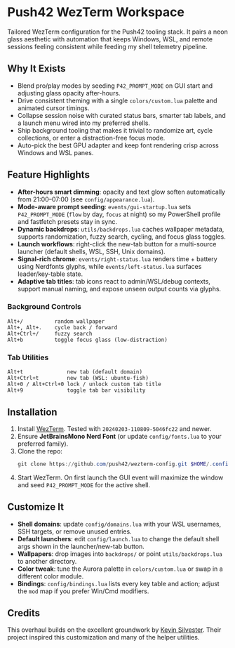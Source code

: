 # Push42 WezTerm Workspace

Tailored WezTerm configuration for the Push42 tooling stack. It pairs a neon glass aesthetic with automation that keeps Windows, WSL, and remote sessions feeling consistent while feeding my shell telemetry pipeline.

## Why It Exists
- Blend pro/play modes by seeding `P42_PROMPT_MODE` on GUI start and adjusting glass opacity after-hours.
- Drive consistent theming with a single `colors/custom.lua` palette and animated cursor timings.
- Collapse session noise with curated status bars, smarter tab labels, and a launch menu wired into my preferred shells.
- Ship background tooling that makes it trivial to randomize art, cycle collections, or enter a distraction-free focus mode.
- Auto-pick the best GPU adapter and keep font rendering crisp across Windows and WSL panes.

## Feature Highlights
- **After-hours smart dimming**: opacity and text glow soften automatically from 21:00–07:00 (see `config/appearance.lua`).
- **Mode-aware prompt seeding**: `events/gui-startup.lua` sets `P42_PROMPT_MODE` (`flow` by day, `focus` at night) so my PowerShell profile and fastfetch presets stay in sync.
- **Dynamic backdrops**: `utils/backdrops.lua` caches wallpaper metadata, supports randomization, fuzzy search, cycling, and focus glass toggles.
- **Launch workflows**: right-click the new-tab button for a multi-source launcher (default shells, WSL, SSH, Unix domains).
- **Signal-rich chrome**: `events/right-status.lua` renders time + battery using Nerdfonts glyphs, while `events/left-status.lua` surfaces leader/key-table state.
- **Adaptive tab titles**: tab icons react to admin/WSL/debug contexts, support manual naming, and expose unseen output counts via glyphs.

### Background Controls
```
Alt+/          random wallpaper
Alt+, Alt+.    cycle back / forward
Alt+Ctrl+/     fuzzy search
Alt+b          toggle focus glass (low-distraction)
```

### Tab Utilities
```
Alt+t              new tab (default domain)
Alt+Ctrl+t         new tab (WSL: ubuntu-fish)
Alt+0 / Alt+Ctrl+0 lock / unlock custom tab title
Alt+9              toggle tab bar visibility
```

## Installation
1. Install [WezTerm](https://wezfurlong.org/wezterm/installation.html). Tested with `20240203-110809-5046fc22` and newer.
2. Ensure **JetBrainsMono Nerd Font** (or update `config/fonts.lua` to your preferred family).
3. Clone the repo:
   ```powershell
   git clone https://github.com/push42/wezterm-config.git $HOME/.config/wezterm
   ```
4. Start WezTerm. On first launch the GUI event will maximize the window and seed `P42_PROMPT_MODE` for the active shell.

## Customize It
- **Shell domains**: update `config/domains.lua` with your WSL usernames, SSH targets, or remove unused entries.
- **Default launchers**: edit `config/launch.lua` to change the default shell args shown in the launcher/new-tab button.
- **Wallpapers**: drop images into `backdrops/` or point `utils/backdrops.lua` to another directory.
- **Color tweak**: tune the Aurora palette in `colors/custom.lua` or swap in a different color module.
- **Bindings**: `config/bindings.lua` lists every key table and action; adjust the `mod` map if you prefer Win/Cmd modifiers.

## Credits
This overhaul builds on the excellent groundwork by [Kevin Silvester](https://github.com/KevinSilvester/wezterm-config). Their project inspired this customization and many of the helper utilities.
